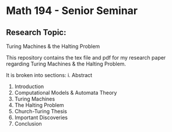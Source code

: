 # Math 194 - Senior Seminar


## Research Topic:
Turing Machines & the Halting Problem

This repository contains the tex file and pdf for my research paper regarding Turing Machines & the Halting Problem.

It is broken into sections:
i. Abstract
1. Introduction
2. Computational Models & Automata Theory
3. Turing Machines
4. The Halting Problem
5. Church-Turing Thesis
6. Important Discoveries
7. Conclusion

